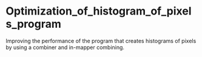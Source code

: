 # Optimization_of_histogram_of_pixels_program
Improving the performance of the program that creates histograms of pixels by using a combiner and in-mapper combining.
